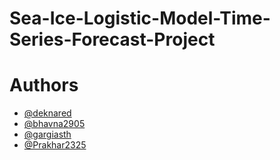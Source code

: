 # Sea-Ice-Logistic-Model-Time-Series-Forecast-Project

# Authors

- [@deknared](https://www.github.com/deknared)
- [@bhavna2905](https://github.com/bhavna2905)
- [@gargiasth](https://github.com/gargiasth)
- [@Prakhar2325](https://github.com/Prakhar2325)
